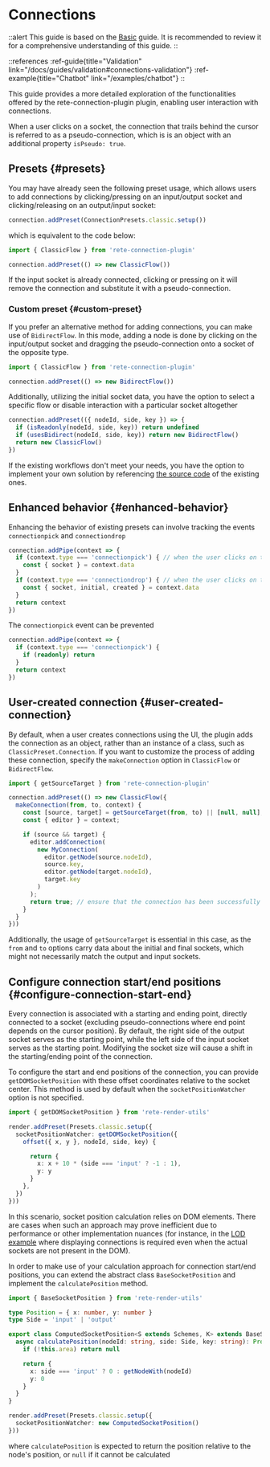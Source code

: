 # Connections

::alert
This guide is based on the [Basic](/docs/guides/basic) guide. It is recommended to review it for a comprehensive understanding of this guide.
::

::references
:ref-guide{title="Validation" link="/docs/guides/validation#connections-validation"}
:ref-example{title="Chatbot" link="/examples/chatbot"}
::

This guide provides a more detailed exploration of the functionalities offered by the rete-connection-plugin plugin, enabling user interaction with connections.

When a user clicks on a socket, the connection that trails behind the cursor is referred to as a pseudo-connection, which is is an object with an additional property `isPseudo: true`.

## Presets {#presets}

You may have already seen the following preset usage, which allows users to add connections by clicking/pressing on an input/output socket and clicking/releasing on an output/input socket:

```ts
connection.addPreset(ConnectionPresets.classic.setup())
```

which is equivalent to the code below:

```ts
import { ClassicFlow } from 'rete-connection-plugin'

connection.addPreset(() => new ClassicFlow())
```

If the input socket is already connected, clicking or pressing on it will remove the connection and substitute it with a pseudo-connection.

### Custom preset {#custom-preset}

If you prefer an alternative method for adding connections, you can make use of `BidirectFlow`. In this mode, adding a node is done by clicking on the input/output socket and dragging the pseudo-connection onto a socket of the opposite type.

```ts
import { ClassicFlow } from 'rete-connection-plugin'

connection.addPreset(() => new BidirectFlow())
```

Additionally, utilizing the initial socket data, you have the option to select a specific flow or disable interaction with a particular socket altogether

```ts
connection.addPreset(({ nodeId, side, key }) => {
  if (isReadonly(nodeId, side, key)) return undefined
  if (usesBidirect(nodeId, side, key)) return new BidirectFlow()
  return new ClassicFlow()
})
```

If the existing workflows don't meet your needs, you have the option to implement your own solution by referencing [the source code](https://github.com/retejs/connection-plugin/blob/next/src/flow/builtin/bidirect.ts) of the existing ones.

## Enhanced behavior {#enhanced-behavior}

Enhancing the behavior of existing presets can involve tracking the events `connectionpick` and `connectiondrop`

```ts
connection.addPipe(context => {
  if (context.type === 'connectionpick') { // when the user clicks on the socket
    const { socket } = context.data
  }
  if (context.type === 'connectiondrop') { // when the user clicks on the socket or any area
    const { socket, initial, created } = context.data
  }
  return context
})
```

The `connectionpick` event can be prevented

```ts
connection.addPipe(context => {
  if (context.type === 'connectionpick') {
    if (readonly) return
  }
  return context
})
```

## User-created connection {#user-created-connection}

By default, when a user creates connections using the UI, the plugin adds the connection as an object, rather than an instance of a class, such as `ClassicPreset.Connection`. If you want to customize the process of adding these connection, specify the `makeConnection` option in `ClassicFlow` or `BidirectFlow`.

```ts
import { getSourceTarget } from 'rete-connection-plugin'

connection.addPreset(() => new ClassicFlow({
  makeConnection(from, to, context) {
    const [source, target] = getSourceTarget(from, to) || [null, null];
    const { editor } = context;

    if (source && target) {
      editor.addConnection(
        new MyConnection(
          editor.getNode(source.nodeId),
          source.key,
          editor.getNode(target.nodeId),
          target.key
        )
      );
      return true; // ensure that the connection has been successfully added
    }
  }
}))
```

Additionally, the usage of `getSourceTarget` is essential in this case, as the `from` and `to` options carry data about the initial and final sockets, which might not necessarily match the output and input sockets.

## Configure connection start/end positions {#configure-connection-start-end}

Every connection is associated with a starting and ending point, directly connected to a socket (excluding pseudo-connections where end point depends on the cursor position). By default, the right side of the output socket serves as the starting point, while the left side of the input socket serves as the starting point. Modifying the socket size will cause a shift in the starting/ending point of the connection.

To configure the start and end positions of the connection, you can provide `getDOMSocketPosition` with these offset coordinates relative to the socket center. This method is used by default when the `socketPositionWatcher` option is not specified.

```ts
import { getDOMSocketPosition } from 'rete-render-utils'

render.addPreset(Presets.classic.setup({
  socketPositionWatcher: getDOMSocketPosition({
    offset({ x, y }, nodeId, side, key) {

      return {
        x: x + 10 * (side === 'input' ? -1 : 1),
        y: y
      }
    },
  })
}))
```

In this scenario, socket position calculation relies on DOM elements. There are cases when such an approach may prove inefficient due to performance or other implementation nuances (for instance, in the [LOD example](/examples/lod) where displaying connections is required even when the actual sockets are not present in the DOM).

In order to make use of your calculation approach for connection start/end positions, you can extend the abstract class `BaseSocketPosition` and implement the `calculatePosition` method.

```ts
import { BaseSocketPosition } from 'rete-render-utils'

type Position = { x: number, y: number }
type Side = 'input' | 'output'

export class ComputedSocketPosition<S extends Schemes, K> extends BaseSocketPosition<S, K> {
  async calculatePosition(nodeId: string, side: Side, key: string): Promise<Position | null> {
    if (!this.area) return null

    return {
      x: side === 'input' ? 0 : getNodeWith(nodeId)
      y: 0
    }
  }
}

render.addPreset(Presets.classic.setup({
  socketPositionWatcher: new ComputedSocketPosition()
}))
```

where `calculatePosition` is expected to return the position relative to the node's position, or `null` if it cannot be calculated
